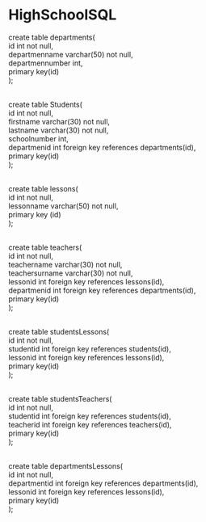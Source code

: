 # HighSchoolSQL <br/>

create table departments(<br/>
id int not null,<br/>
departmenname varchar(50) not null,<br/>
departmennumber int,<br/>
primary key(id)<br/>
);<br/><br/>

create table Students(<br/>
id int not null, <br/>
firstname varchar(30) not null,<br/>
lastname varchar(30) not null,<br/>
schoolnumber int,<br/>
departmenid int foreign key references departments(id),<br/>
primary key(id)<br/>
);<br/><br/>


create table lessons(<br/>
id int not null,<br/>
lessonname varchar(50) not null,<br/>
primary key (id)<br/>
);<br/><br/>

create table teachers(<br/>
id int not null,<br/>
teachername varchar(30) not null,<br/>
teachersurname varchar(30) not null,<br/>
lessonid int foreign key references lessons(id),<br/>
departmenid int foreign key references departments(id),<br/>
primary key(id)<br/>
);<br/><br/>

create table studentsLessons(<br/>
id int not null,<br/>
studentid int foreign key references students(id),<br/>
lessonid int foreign key references lessons(id),<br/>
primary key(id)<br/>
);<br/><br/>

create table studentsTeachers(<br/>
id int not null,<br/>
studentid int foreign key references students(id),<br/>
teacherid int foreign key references teachers(id),<br/>
primary key(id)<br/>
);<br/><br/>

create table departmentsLessons(<br/>
id int not null,<br/>
departmentid int foreign key references departments(id),<br/>
lessonid int foreign key references lessons(id),<br/>
primary key(id)<br/>
);<br/>
